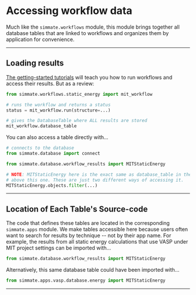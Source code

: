 
# Accessing workflow data

Much like the `simmate.workflows` module, this module brings together all database tables that are linked to workflows and organizes them by application for convenience.

----------------------------------------------------------------------

## Loading results

[The getting-started tutorials](/getting_started/overview/) will teach you how to run workflows and access their results. But as a review:

``` python
from simmate.workflows.static_energy import mit_workflow

# runs the workflow and returns a status
status = mit_workflow.run(structure=...)

# gives the DatabaseTable where ALL results are stored
mit_workflow.database_table
```

You can also access a table directly with...

``` python
# connects to the database
from simmate.database import connect

from simmate.database.workflow_results import MITStaticEnergy

# NOTE: MITStaticEnergy here is the exact same as database_table in the codeblock
# above this one. These are just two different ways of accessing it.
MITStaticEnergy.objects.filter(...)
```

----------------------------------------------------------------------

## Location of Each Table's Source-code

The code that defines these tables are located in the corresponding `simmate.apps` module. We make tables accessible here because users often want to search for results by technique -- not by their app name. For example, the results from all static energy calculations that use VASP under MIT project settings can be imported with...

``` python
from simmate.database.workflow_results import MITStaticEnergy
```

Alternatively, this same database table could have been imported with...

``` python
from simmate.apps.vasp.database.energy import MITStaticEnergy
```

----------------------------------------------------------------------
